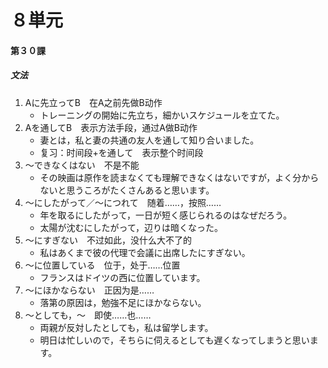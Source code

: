 # ８単元
#### 第３０課
##### 文法
1. Aに先立ってB　在A之前先做B动作
	- トレーニングの開始に先立ち，細かいスケジュールを立てた。
1. Aを通してB　表示方法手段，通过A做B动作
	- 妻とは，私と妻の共通の友人を通して知り合いました。
	- 复习：时间段+を通して　表示整个时间段
1. ～できなくはない　不是不能
	- その映画は原作を読まなくても理解できなくはないですが，よく分からないと思うころがたくさんあると思います。
1. ～にしたがって／～につれて　随着……，按照……
	- 年を取るにしたがって，一日が短く感じられるのはなぜだろう。
	- 太陽が沈むにしたがって，辺りは暗くなった。
1. ～にすぎない　不过如此，没什么大不了的
	- 私はあくまで彼の代理で会議に出席したにすぎない。
1. ～に位置している　位于，处于……位置
	- フランスはドイツの西に位置しています。
1. ～にほかならない　正因为是……
	- 落第の原因は，勉強不足にほかならない。
1. ～としても，～　即使……也……
	- 両親が反対したとしても，私は留学します。
	- 明日は忙しいので，そちらに伺えるとしても遅くなってしまうと思います。